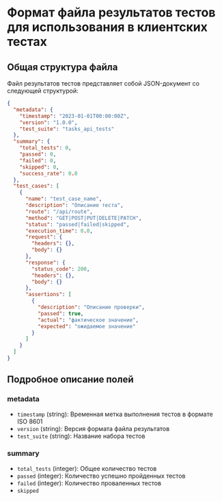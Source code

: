 # Формат файла результатов тестов для использования в клиентских тестах

## Общая структура файла

Файл результатов тестов представляет собой JSON-документ со следующей структурой:

```json
{
  "metadata": {
    "timestamp": "2023-01-01T00:00:00Z",
    "version": "1.0.0",
    "test_suite": "tasks_api_tests"
  },
  "summary": {
    "total_tests": 0,
    "passed": 0,
    "failed": 0,
    "skipped": 0,
    "success_rate": 0.0
  },
  "test_cases": [
    {
      "name": "test_case_name",
      "description": "Описание теста",
      "route": "/api/route",
      "method": "GET|POST|PUT|DELETE|PATCH",
      "status": "passed|failed|skipped",
      "execution_time": 0.0,
      "request": {
        "headers": {},
        "body": {}
      },
      "response": {
        "status_code": 200,
        "headers": {},
        "body": {}
      },
      "assertions": [
        {
          "description": "Описание проверки",
          "passed": true,
          "actual": "фактическое значение",
          "expected": "ожидаемое значение"
        }
      ]
    }
  ]
}
```

## Подробное описание полей

### metadata
- `timestamp` (string): Временная метка выполнения тестов в формате ISO 8601
- `version` (string): Версия формата файла результатов
- `test_suite` (string): Название набора тестов

### summary
- `total_tests` (integer): Общее количество тестов
- `passed` (integer): Количество успешно пройденных тестов
- `failed` (integer): Количество проваленных тестов
- `skipped`